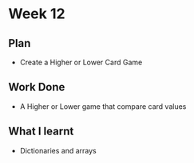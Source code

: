 # Week 12
## Plan
- Create a Higher or Lower Card Game
## Work Done
- A Higher or Lower game that compare card values
## What I learnt
- Dictionaries and arrays